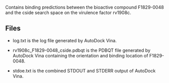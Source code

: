 Contains binding predictions between the bioactive compound F1829-0048 and the cside search space on the virulence factor rv1908c.

## Files

- log.txt is the log file generated by AutoDock Vina.

- rv1908c_F1829-0048_cside.pdbqt is the PDBQT file generated by AutoDock Vina containing the orientation and binding location of F1829-0048.

- stdoe.txt is the combined STDOUT and STDERR output of AutoDock Vina.

